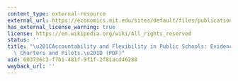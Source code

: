 ```yaml
---
content_type: external-resource
external_url: https://economics.mit.edu/sites/default/files/publications/The%20Quarterly%20Journal%20of%20Economics-2011-Abdulkadir.pdf
has_external_license_warning: true
license: https://en.wikipedia.org/wiki/All_rights_reserved
status: ''
title: "\u201CAccountability and Flexibility in Public Schools: Evidence from Boston's\
  \ Charters and Pilots.\u201D (PDF)"
uid: 603736c3-f7b1-481f-9f1f-2f81acd46288
wayback_url: ''
---
```

